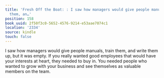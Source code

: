 ```yaml
---
title: 'Fresh Off the Boat: : I saw how managers would give people manuals, train
  them, an…'
position: 158
book_uuid: 2f50f3c0-5652-4576-9214-e53aae7074c1
location: '2334'
source: kindle
touch: false
---
```


I saw how managers would give people manuals, train them, and write them up, but it was empty. If you really wanted good employees that would have your interests at heart, they needed to buy in. You needed people who wanted to grow with your business and see themselves as valuable members on the team.